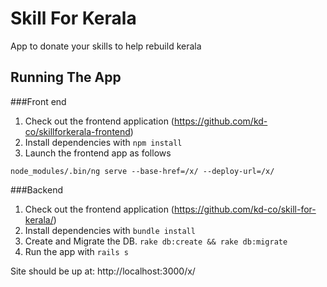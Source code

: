 # Skill For Kerala

App to donate your skills to help rebuild kerala

## Running The App

###Front end
1) Check out the frontend application (https://github.com/kd-co/skillforkerala-frontend)
2) Install dependencies with `npm install`
3) Launch the frontend app as follows
```shell
node_modules/.bin/ng serve --base-href=/x/ --deploy-url=/x/
```
###Backend
1) Check out the frontend application (https://github.com/kd-co/skill-for-kerala/)
2) Install dependencies with `bundle install`
3) Create and Migrate the DB. `rake db:create && rake db:migrate`
4) Run the app with `rails s`

Site should be up at: http://localhost:3000/x/
